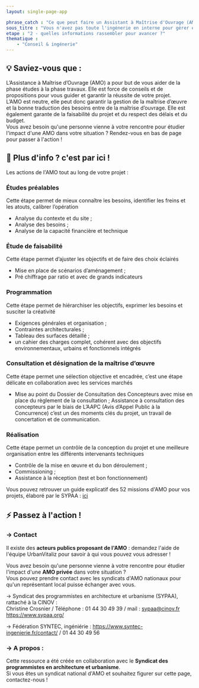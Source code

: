 ```yaml
---
layout: single-page-app

phrase_catch : "Ce que peut faire un Assistant à Maîtrise d'Ouvrage (AMO)"
sous_titre : "Vous n'avez pas toute l'ingénerie en interne pour gérer entièrement votre projet? Voici un éclaircissement sur ce qu'une AMO peut faire pour vous."
etape : "2 - quelles informations rassembler pour avancer ?"
thematique :
    - "Conseil & ingénerie"
---
```


## 💡 Saviez-vous que :

L’Assistance à Maîtrise d’Ouvrage (AMO) a pour but de vous aider de la phase études à la phase travaux. Elle est force de conseils et de propositions pour vous guider et garantir la réussite de votre projet.  
L’AMO est neutre, elle peut donc garantir la gestion de la maîtrise d’œuvre et la bonne traduction des besoins entre de la maîtrise d’ouvrage.  Elle est également garante de la faisabilité du projet et du respect des délais et du budget.  
Vous avez besoin qu'une personne vienne à votre rencontre pour étudier l'impact d'une AMO dans votre situation ? Rendez-vous en bas de page pour passer à l'action !


## 🚀 Plus d'info ? c'est par ici !

Les actions de l'AMO tout au long de votre projet :

### Études préalables

Cette étape permet de mieux connaître les besoins, identifier les freins et les atouts, calibrer l’opération

- Analyse du contexte et du site ;
- Analyse des besoins ;
- Analyse de la capacité financière et technique

### Étude de faisabilité

Cette étape permet d’ajuster les objectifs et de faire des choix éclairés

- Mise en place de scénarios d’aménagement ;
- Pré chiffrage par ratio et avec de grands indicateurs


### Programmation

Cette étape permet de hiérarchiser les objectifs, exprimer les besoins et susciter la créativité

- Exigences générales et organisation ;
- Contraintes architecturales ;
- Tableau des surfaces détaillé ;
- un cahier des charges complet, cohérent avec des objectifs environnementaux, urbains et fonctionnels intégrés


### Consultation et désignation de la maîtrise d’œuvre

Cette étape permet une sélection objective et encadrée, c’est une étape délicate en collaboration avec les services marchés

- Mise au point du Dossier de Consultation des Concepteurs avec mise en place du règlement de la consultation ; Assistance à consultation des concepteurs par le biais de L’AAPC (Avis d’Appel Public à la Concurrence) c’est un des moments clés du projet, un travail de concertation et de communication.

### Réalisation

Cette étape permet un contrôle de la conception du projet et une meilleure organisation entre les différents intervenants techniques

- Contrôle de la mise en œuvre et du bon déroulement ; 
- Commissioning ; 
- Assistance à la réception (test et bon fonctionnement)

Vous pouvez retrouver un guide explicatif des 52 missions d'AMO pour vos projets, élaboré par le SYPAA : [ici](https://www.choisirsonamo.fr/)

## ⚡ Passez à l'action !

### →  Contact

Il existe des **acteurs publics proposant de l'AMO** : demandez l'aide de l'équipe UrbanVitaliz pour savoir à qui vous pouvez vous adresser !  

Vous avez besoin qu'une personne vienne à votre rencontre pour étudier l'impact d'une **AMO privée** dans votre situation ?  
Vous pouvez prendre contact avec les syndicats d'AMO nationaux pour qu'un représentant local puisse échanger avec vous. 

→ Syndicat des programmistes en architecture et urbanisme (SYPAA), rattaché à la CINOV :  
Christine Crosnier / Téléphone : 01 44 30 49 39 / mail : sypaa@cinov.fr  
https://www.sypaa.org/  

→ Fédération SYNTEC, ingéniérie : 
https://www.syntec-ingenierie.fr/contact/ / 01 44 30 49 56

### -> A propos :

Cette ressource a été créée en collaboration avec le **Syndicat des programmistes en architecture et urbanisme**.  
Si vous êtes un syndicat national d'AMO et souhaitez figurer sur cette page, contactez-nous !
